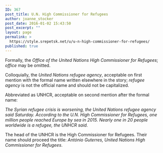 ```yaml
---
ID: 367
post_title: U.N. High Commissioner for Refugees
author: joanne_stocker
post_date: 2016-01-02 15:43:50
post_excerpt: ""
layout: page
permalink: >
  https://style.srepetsk.net/u/u-n-high-commissioner-for-refugees/
published: true
---
```

Formally, the <em>Office of the United Nations High Commissioner for Refugees</em>; <em>office</em> may be omitted.

Colloquially, the <em>United Nations refugee agency</em>, acceptable on first mention with the formal name written elsewhere in the story; <em>refugee agency</em> is not the official name and should not be capitalized.

Abbreviated as UNHCR, acceptable on second mention after the formal name:

<em>The Syrian refugee crisis is worsening, the United Nations refugee agency said Saturday. According to the U.N. High Commissioner for Refugees, one million people reached Europe by sea in 2015. Nearly one in 20 people worldwide is a refugee, the UNHCR said.</em>

The head of the UNHCR is the High Commissioner for Refugees. Their name should proceed the title: <em>António Guterres, United Nations High Commissioner for Refugees</em>.